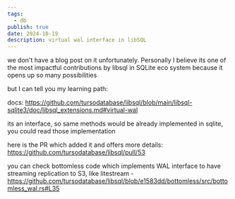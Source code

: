 ```yaml
---
tags:
  - db
publish: true
date: 2024-10-19
description: virtual wal interface in libSQL
---
```


we don't have a blog post on it unfortunately. Personally I believe its one of the most impactful contributions by libsql in SQLite eco system because it opens up so many possibilities

but I can tell you my learning path: 

docs: https://github.com/tursodatabase/libsql/blob/main/libsql-sqlite3/doc/libsql_extensions.md#virtual-wal

its an interface, so same methods would be already implemented in sqlite, you could read those implementation

here is the PR which added it and offers more details: https://github.com/tursodatabase/libsql/pull/53

you can check bottomless code which implements WAL interface to have streaming replication to S3, like litestream - https://github.com/tursodatabase/libsql/blob/e1583dd/bottomless/src/bottomless_wal.rs#L35

